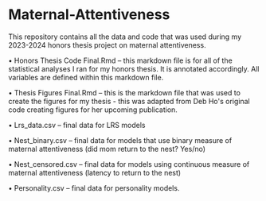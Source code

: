 # Maternal-Attentiveness
This repository contains all the data and code that was used during my 2023-2024 honors thesis project on maternal attentiveness. 

•	Honors Thesis Code Final.Rmd – this markdown file is for all of the statistical analyses I ran for my honors thesis. It is annotated accordingly. All variables are defined within this markdown file. 

• Thesis Figures Final.Rmd – this is the markdown file that was used to create the figures for my thesis - this was adapted from Deb Ho's original code creating figures for her upcoming publication.  

•	Lrs_data.csv – final data for LRS models

•	Nest_binary.csv – final data for models that use binary measure of maternal attentiveness (did mom return to the nest? Yes/no)

•	Nest_censored.csv – final data for models using continuous measure of maternal attentiveness (latency to return to the nest)

•	Personality.csv – final data for personality models. 
